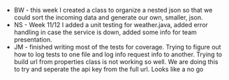 * BW - this week I created a class to organize a nested json so that we could sort the incoming data and generate our own, smaller, json.
* NS - Week 11/12 I added a unit testing for weather.java, added error handling in case the service is down, added some info for team presentation.
* JM - finished writing most of the tests for coverage. Trying to figure out how to log tests to one file and log info request info to another. Trying to build url from properties class is not working so well. We are doing this to try and seperate the api key from the full url. Looks like a no go

